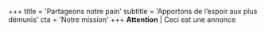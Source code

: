 +++
title = 'Partageons notre pain'
subtitle = 'Apportons de l’espoir aux plus démunis'
cta = 'Notre mission'
+++
**Attention** | Ceci est une annonce